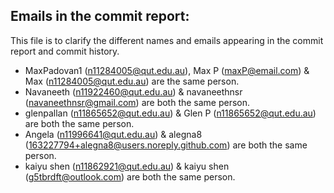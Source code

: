 ## Emails in the commit report:
This file is to clarify the different names and emails appearing in the commit report and commit history.

- MaxPadovan1 (n11284005@qut.edu.au), Max P (maxP@email.com) & Max (n11284005@qut.edu.au) are the same person.
- Navaneeth (n11922460@qut.edu.au) & navaneethnsr (navaneethnsr@gmail.com) are both the same person.
- glenpallan (n11865652@qut.edu.au) & Glen P (n11865652@qut.edu.au) are both the same person.
- Angela (n11996641@qut.edu.au) & alegna8 (163227794+alegna8@users.noreply.github.com) are both the same person.
- kaiyu shen (n11862921@qut.edu.au) & kaiyu shen (g5tbrdft@outlook.com) are both the same person.

